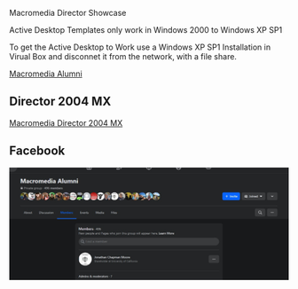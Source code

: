 Macromedia Director Showcase

Active Desktop Templates only work in Windows 2000 to Windows XP SP1

To get the Active Desktop to Work use a Windows XP SP1 Installation in Virual Box and disconnet it from the network, with a file share.

<a href= "https://web.archive.org/web/20001002153818/http://www.macromedia.com/support/programs/usergroup.cgi?state=Virginia">Macromedia Alumni</a> 

<h2>Director 2004 MX</h2>
<a href= "https://archive.org/details/director_mx_2004">Macromedia Director 2004 MX</a>

<h2>Facebook</h2>
<img src="MACR_ALUMNI.jpg">


